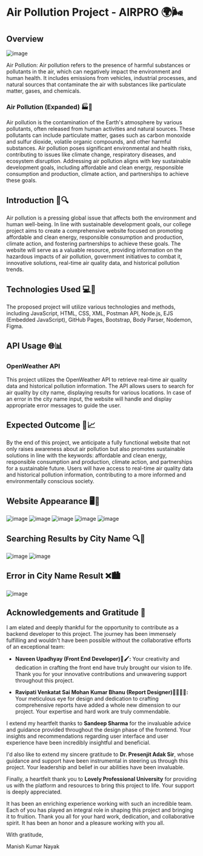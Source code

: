 # Air Pollution Project - AIRPRO 🌍🌬️

## Overview
![image](https://github.com/nayakkrmanish/AirPro/assets/131751286/64deebf7-9b03-4c80-99ea-7b0bf73e25df)

Air Pollution: Air pollution refers to the presence of harmful substances or pollutants in the air, which can negatively impact the environment and human health. It includes emissions from vehicles, industrial processes, and natural sources that contaminate the air with substances like particulate matter, gases, and chemicals.

### Air Pollution (Expanded) 🏭🚗

Air pollution is the contamination of the Earth's atmosphere by various pollutants, often released from human activities and natural sources. These pollutants can include particulate matter, gases such as carbon monoxide and sulfur dioxide, volatile organic compounds, and other harmful substances. Air pollution poses significant environmental and health risks, contributing to issues like climate change, respiratory diseases, and ecosystem disruption. Addressing air pollution aligns with key sustainable development goals, including affordable and clean energy, responsible consumption and production, climate action, and partnerships to achieve these goals.

## Introduction 🌱🔍

Air pollution is a pressing global issue that affects both the environment and human well-being. In line with sustainable development goals, our college project aims to create a comprehensive website focused on promoting affordable and clean energy, responsible consumption and production, climate action, and fostering partnerships to achieve these goals. The website will serve as a valuable resource, providing information on the hazardous impacts of air pollution, government initiatives to combat it, innovative solutions, real-time air quality data, and historical pollution trends.

## Technologies Used 💻🔧

The proposed project will utilize various technologies and methods, including JavaScript, HTML, CSS, XML, Postman API, Node.js, EJS (Embedded JavaScript), GitHub Pages, Bootstrap, Body Parser, Nodemon, Figma.

## API Usage 🌐📊

### OpenWeather API

This project utilizes the OpenWeather API to retrieve real-time air quality data and historical pollution information. The API allows users to search for air quality by city name, displaying results for various locations. In case of an error in the city name input, the website will handle and display appropriate error messages to guide the user.

## Expected Outcome 🌟📈

By the end of this project, we anticipate a fully functional website that not only raises awareness about air pollution but also promotes sustainable solutions in line with the keywords: affordable and clean energy, responsible consumption and production, climate action, and partnerships for a sustainable future. Users will have access to real-time air quality data and historical pollution information, contributing to a more informed and environmentally conscious society.

## Website Appearance 🖥️🌿

![image](https://github.com/nayakkrmanish/AirPro/assets/131751286/61e82e04-c7cb-4de4-a32a-100743a877ae)
![image](https://github.com/nayakkrmanish/AirPro/assets/131751286/f15d7e68-ce0d-4a79-8d43-769837184ea1)
![image](https://github.com/nayakkrmanish/AirPro/assets/131751286/7b5e0326-64af-4fde-b85c-b49db5ca4af2)
![image](https://github.com/nayakkrmanish/AirPro/assets/131751286/7a0d343b-d5af-42a0-8ece-7e043db7114b)
![image](https://github.com/nayakkrmanish/AirPro/assets/131751286/58ac4ce9-49de-4d5e-9713-1072d0050381)



## Searching Results by City Name 🔍🌆

![image](https://github.com/nayakkrmanish/AirPro/assets/131751286/3aff8e5a-933c-46bb-8063-34f18e4c20d6)
![image](https://github.com/nayakkrmanish/AirPro/assets/131751286/20374087-a7d6-4992-acb6-af93d52cc4e0)


## Error in City Name Result ❌🏙️
![image](https://github.com/nayakkrmanish/AirPro/assets/131751286/648b4a42-8f44-46e4-97f4-1e493d6ce44c)

## Acknowledgements and Gratitude 🙏

I am elated and deeply thankful for the opportunity to contribute as a backend developer to this project. The journey has been immensely fulfilling and wouldn't have been possible without the collaborative efforts of an exceptional team:

- **Naveen Upadhyay (Front End Developer)🎨🖌️:** Your creativity and dedication in crafting the front end have truly brought our vision to life. Thank you for your innovative contributions and unwavering support throughout this project.

- **Ravipati Venkatat Sai Mohan Kumar Bhanu (Report Designer)📝👨🏻‍🔬:** Your meticulous eye for design and dedication to crafting comprehensive reports have added a whole new dimension to our project. Your expertise and hard work are truly commendable.

I extend my heartfelt thanks to **Sandeep Sharma** for the invaluable advice and guidance provided throughout the design phase of the frontend. Your insights and recommendations regarding user interface and user experience have been incredibly insightful and beneficial.

I'd also like to extend my sincere gratitude to **Dr. Presenjit Adak Sir**, whose guidance and support have been instrumental in steering us through this project. Your leadership and belief in our abilities have been invaluable.

Finally, a heartfelt thank you to **Lovely Professional University** for providing us with the platform and resources to bring this project to life. Your support is deeply appreciated.

It has been an enriching experience working with such an incredible team. Each of you has played an integral role in shaping this project and bringing it to fruition. Thank you all for your hard work, dedication, and collaborative spirit. It has been an honor and a pleasure working with you all.

With gratitude,

Manish Kumar Nayak
